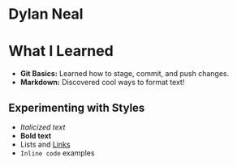 # Dylan Neal

# What I Learned
- **Git Basics:** Learned how to stage, commit, and push changes.
- **Markdown:** Discovered cool ways to format text!

## Experimenting with Styles
- *Italicized text*
- **Bold text**
- Lists and [Links](https://github.com)
- `Inline code` examples
